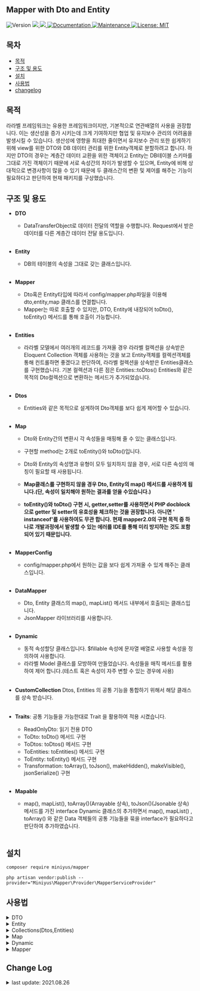## Mapper with Dto and Entity

 <img alt="Version" src="https://img.shields.io/badge/version-2.6.1-blue.svg?cacheSeconds=2592000" />
  <a href="https://php.net" target="_blank">
    <img src="https://img.shields.io/badge/php-%5E7.4.0-blue" />
  </a>
  <a href="https://laravel.com" target="_blank">
    <img src="https://img.shields.io/badge/laravel-7.x-lightgrey" />
  </a>
  <a href="https://github.com/miniyus/tongdocAPI#readme" target="_blank">
    <img alt="Documentation" src="https://img.shields.io/badge/documentation-yes-brightgreen.svg" />
  </a>
  <a href="https://github.com/miniyus/tongdocAPI/graphs/commit-activity" target="_blank">
    <img alt="Maintenance" src="https://img.shields.io/badge/Maintained%3F-yes-green.svg" />
  </a>
  <a href="https://github.com/miniyus/tongdocAPI/blob/master/LICENSE" target="_blank">
    <img alt="License: MIT" src="https://img.shields.io/badge/license-MIT-yellow" />
  </a>

## 목차

- [목적](#목적)
- [구조 및 용도](#구조-및-용도)
- [설치](#설치)
- [사용법](#사용법)
- [changelog](#change-log)

## 목적

라라벨 프레임워크는 유용한 프레임워크이지만, 기본적으로 연관배열의 사용을 권장합니다. 이는 생산성을 증가 시키는데 크게 기여하지만 협업 및 유지보수 관리의 어려움을 발생시킬 수 있습니다. 생산성에 영향을 최대한
줄이면서 유지보수 관리 또한 쉽게하기 위해 view를 위한 DTO와 DB 데이터 관리를 위한 Entity객체로 분할하려고 합니다. 하지만 DTO의 경우는 계층간 데이터 교환을 위한 객체이고 Entity는 DB테이블
스키마를 그대로 가진 객체이기 때문에 서로 속성간의 차이가 발생할 수 있으며, Entity에 비해 상대적으로 변경사항이 많을 수 있기 때문에 두 클래스간의 변환 및 제어를 해주는 기능이 필요하다고 판단하여 현재
패키지를 구상했습니다.

## 구조 및 용도

- **DTO**
    - DataTransferObject로 데이터 전달의 역할을 수행합니다. Request에서 받은 데이터를 다른 계층간 데이터 전달 용도입니다.
      <br><br>

- **Entity**
    - DB의 테이블의 속성을 그대로 갖는 클래스입니다.
      <br><br>

- **Mapper**
    - Dto혹은 Entity타입에 따라서 config/mapper.php파일을 이용해 dto,entity,map 클래스를 연결합니다.
    - Mapper는 따로 호출할 수 있지만, DTO, Entity에 내장되어 toDto(), toEntity() 메서드를 통해 호출이 가능합니다.
      <br><br>

- **Entities**
    - 라라벨 모델에서 여러개의 레코드를 가져올 경우 라라벨 컬렉션을 상속받은 Eloquent Collection 객체를 사용하는 것을 보고 Entity객체를 컬렉션객체를 통해 컨트롤하면 좋겠다고 판단하여,
      라라벨 컬렉션을 상속받은 Entities클래스를 구현했습니다. 기본 컬렉션과 다른 점은 Entities::toDtos() Entities와 같은 목적의 Dto컬렉션으로 변환하는 메서드가 추가되었습니다.
      <br><br>

- **Dtos**
    - Entities와 같은 목적으로 설계하여 Dto객체를 보다 쉽게 제어할 수 있습니다.
      <br><br>

- **Map**
    - Dto와 Entity간의 변환시 각 속성들을 매핑해 줄 수 있는 클래스입니다.
    - 구현할 method는 2개로 toEntity()와 toDto()입니다.<br>
    - Dto와 Entity의 속성명과 유형이 모두 일치하지 않을 경우, 서로 다른 속성의 매칭이 필요할 때 사용됩니다.

    - **Map클래스를 구현하지 않을 경우 Dto, Entity의 map() 메서드를 사용하게 됩니다.(단, 속성이 일치해야 원하는 결과를 얻을 수있습니다.)**
    - **toEntity()와 toDto() 구현 시, getter,setter를 사용하면서 PHP docblock으로 getter 및 setter의 유효성을 체크하는 것을 권장합니다. 아니면 '
      instanceof'를 사용하여도 무관 합니다. 현재 mapper2.0의 구현 목적 중 하나로 개발과정에서 발생할 수 있는 에러를 IDE를 통해 미리 방지하는 것도 포함되어 있기 때문입니다.**
      <br>
      <br>

- **MapperConfig**
    - config/mapper.php에서 원하는 값을 보다 쉽게 가져올 수 있게 해주는 클래스입니다.
      <br>
      <br>
- **DataMapper**
    - Dto, Entity 클래스의 map(), mapList() 메서드 내부에서 호출되는 클래스입니다.
    - JsonMapper 라이브러리를 사용합니다.
      <br>
      <br>
- **Dynamic**
    - 동적 속성할당 클래스입니다. $fillable 속성에 문자열 배열로 사용할 속성을 정의하여 사용합니다.
    - 라라벨 Model 클래스를 모방하여 만들었습니다. 속성들을 매직 메서드를 활용하여 제어 합니다.(테스트 혹은 속성이 자주 변할 수 있는 경우에 사용)
      <br>
      <br>
- **CustomCollection**
  Dtos, Entities 의 공통 기능을 통합하기 위해서 해당 클래스를 상속 받습니다.
  <br>
  <br>
- **Traits**:
  공통 기능들을 가능한대로 Trait 을 활용하여 적용 시켰습니다.
    - ReadOnlyDto: 읽기 전용 DTO
    - ToDto: toDto() 메서드 구현
    - ToDtos: toDtos() 메서드 구현
    - ToEntities: toEntities() 메서드 구현
    - ToEntity: toEntity() 메서드 구현
    - Transformation: toArray(), toJson(), makeHidden(), makeVisible(), jsonSerialize() 구현
      <br>
      <br>
- **Mapable**
    - map(), mapList(), toArray()(Arrayable 상속), toJson()(Jsonable 상속) 메서드를 가진 interface Dynamic 클래스의 추가하면서 map(),
      mapList()
      , toArray() 와 같은 Data 객체들의 공통 기능들을 묶을 interface가 필요하다고 판단하여 추가하였습니다.
      <br><br>

## 설치

```shell
composer require miniyus/mapper

php artisan vendor:publish --provider="Miniyus\Mapper\Provider\MapperServiceProvider"
```

## 사용법

<details>
<summary>DTO</summary>

```php
<?php
// Dto 만들기
use Miniyus\Mapper\Data\Dto;

class DemoDto extends Dto
{
    private int $id;
    private string $name;
    
    /**
     * @return int
     */
    public function getId(): int
    {
        return $this->id;
    }
    
    /**
     * @param int $id
     * @return $this
     */
    public function setId(int $id): DemoDto
    {
        $this->id = $id;
        return $this;
    }
    
    /**
     * @return string
     */
    public function getName(): string
    {
        return $this->name;
    }
    
     /**
     * @param string $name
     * @return $this
     */
    public function setName($name): DemoDto
    {
        $this->name = $name;
        return $this;
    }
}

// 기능 예제

// 1. 인스턴스 생성
// 생성 시 파라미터는 Arrayable, array, object(public 속성만 할당 됨) 유형만 허용
/** @var DemoDto $dto */
$dto = new DemoDto(['id'=>1,'name'=>'abc']);
$dto = DemoDto::newInstance(['id'=>1,'name'=>'abc']);

// 2. map(), mapList() 메서드
// 생성 시 파라미터와 동일하다.
// 두번째 파라미터로 Closure, callable 활용이 가능하다.
$dto->map(['id'=>2,'name'=>'Laravel']);

// 콜백 파라미터 사용법
$dto->map($someArray,function($somArray, DemoDto $dto){
    return $dto->setId($somArray['id']);
});

// Dtos는 라라벨의 Collection 클래스를 상속받은 클래스
// 기본적인 사용법은 라라벨 Collection과 동일하다.
// 두번째 파라미터로 Closure, callable 활용이 가능하다.
/** @var \Miniyus\Mapper\Data\Dtos $dtos */
$dtos = $dto->mapList([DemoDto::newInstance(),DemoDto::newInstance()]);

// 3. Entity 변환
// 파라미터 없으면, config/mapper.php 파일에 매칭해둔 Map 클래스를 통하여 매핑한 Entity 객체를 반환
$dto->toEntity();

// 연결된 Map 클래스가 있으면 Map클래스의 toEntity() 메서드를 통해 매핑
// 연결된 Map 클래스가 없으면 (new DemoEntity())->map($dto) 와 같음
$dto->toEntity(DemoEntity::class);

// 2번째 파라미터 활용
// Map 클래스 지정 매핑
// Map 클래스를 config/mapper.php에 명시하지 않았더라도 매개변수로 넘겨주면 해당 Map클래스를 통해 매핑한다.
$dto->toEntity(DemoEntity::class, DemoMap::class);

// Closure 활용 매핑
$dto->toEntity(DemoEntity::class, function(DemoDto $dto, DemoEntity $entity){
    // getter, setter 매핑 로직
    return $entity;
});

// Closure 활용 매핑 2
$dto->toEntity(DemoEntity::class, function(DemoDto $dto){
    // Mapper는  배열로 반환된 경우도 매핑이 가능하다.
    return [
        'id'=>$dto->getId(),
        'name'=>$dto->getName()
    ];
});

// callable 활용
function exampleCallable($dto, $entity){
// getter, setter 등등... 매핑 로직
    return $entity;
}
$dto->toEntity(DemoEntity::class, 'exampleCallable');

// 4. 기타 변환

// 배열, 파라미터에서 null 허용 여부를 선택할 수 있다.
// true면 null인 속성도 출력, false면 null인 속성 제외 
$dto->toArray();

// json
// toJson 파라미터는 기존 toJson과 동일하게 option 파라미터가 들어간다.
$dto->toJson();

// 속성 숨김, laravel model의 hideAttributes의 makeHidden() 메서드와 사용법은 동일
$dto->makeHidden('name');

// 속성 보이기, laravel model의 hideAttributes의 makeVisible() 메서드와 사용법은 동일
$dto->makeVisible('name');

// 할당 되지 않은 속성 기본 값으로 초기화
$dto->initialize();

```

</details>

<details>
<summary>Entity</summary>

```php
<?php

use Miniyus\Mapper\Data\Entity;

/**
 * Class DemoEntity
 * 
 * @author Yoo Seongmin <miniyu97@iokcom.com>
 */
class DemoEntity extends Entity{
    // 기타 내장 메서드들은 toDto()를 제외하고 크게 다르지 않음
    // 구현하려는 설계 방식에 맞춰 작성
    
    /**
     * Model과 연결을 위해   
     * @return string
     */
    protected function getIdentifier() : string{
        return DemoModel::class;
    }
}

// 대부분의 기능들은 Dto와 동일
$entity = DemoEntity::newInstance();

// 사용법은 toEntity(),toEntities()와 동일하나, 첫번째 파라미터는 Dto를 상속받은 객체만 들어갈 수 있다.
$entity->toDto(DemoDto::class);
$entity->toDtos(DemoDto::class);

// 모델로 변환
$entity->toModel();
// 내부 적으로는 getIdentifier() 메서드의 명시한 모델을 생성하여 모델의 fill() 메서드를 활용한다.
(new DemoModel())->fill($entity->toArray(true));

```

</details>

<details>
<summary>Collections(Dtos,Entities)</summary>

```php
<?php
// 생성시, 파라미터는 array|Collection|Arrayable
$dtos = \Miniyus\Mapper\Data\Dtos::newInstance();
$entities = \Miniyus\Mapper\Data\Entities::newInstance();

// toDtos & toEntities()
// 입력받은 파라미터 클래스로 기존 데이터를 변환하고 Dtos,Entities 객체로 반환
// 사용법은 toDto(), toEntity() 와 같으나, 반환 결과는 Entities, Dtos
// 내부적으로 Mapper 클래스를 사용하기 때문에 두번째 파라미터의 사용법도 동일하다.
$entities->toDtos(DemoDto::class);
$dtos->toEntities(DemoEntity::class);

```

</details>

<details>
<summary>Map</summary>

```php
<?php

use Miniyus\Mapper\Maps\Map;

class DemoMap extends Map
{
    protected function toDto(\Miniyus\Mapper\Data\Entity $entity,\Miniyus\Mapper\Data\Dto $dto)
    {
        // TODO: Implement toDto() method.
        // case 1
        // getter, setter 활용
        if($entity instanceof DemoEntity && $dto instanceof DemoDto){
            // getter & setter
            return $dto;
        }
        
        // case 2
        // Map 클래스 또한 배열 리턴이 가능하다.
        return [
            'id' => $entity->getId();
        ];
    }
    
    protected function toEntity(\Miniyus\Mapper\Data\Dto $dto,\Miniyus\Mapper\Data\Entity $entity)
    {
        // TODO: Implement toEntity() method.
        // case 1
        if($entity instanceof DemoEntity && $dto instanceof DemoDto){
            // getter & setter
            return $entity;
        }
        
        // Map 클래스 또한 배열 리턴이 가능하다.
        return [
            'id' => $dto->getId();
        ];
    }
}
```

- generate:map 명령

```shell
# map 클래스는 php artisan generate:map {name} {--json=} 명령을 통해 생성할 수 있다.
# {name}은 생성할 Map 클래스이름, --json 옵션은 매핑관련 파일이다.
# config/mapper.php에 명시된 Map인 경우, 자동으로 생성해 준다.
# 단, Dto와 Entity객체에서 서로 일치하는 속성만 getter, setter를 만들어 준다.
# --json 옵션에 미리 어떤 항목끼리 매핑할지 정할 수 있다.
# 기타 경로 설정은 config/make_class.php 참조
php artisan generate:map DemoMap --json=DemoMap
```

    - generate:map --json={json filename} 파일 구조

```json
{
  "dto": "매핑하고자 하는 Dto 클래스의 이름(namespace 포함)",
  "entity": "매핑하고자 하는 Entity 클래스의 이름(namespace 포함)",
  "map": {
    "entityPropertyName": "dtoPropertyName"
  }
}
```

</details>

<details>
<summary>Dynamic</summary>

```php
use Miniyus\Mapper\Data\Dynamic;

class DemoDynamic extends Dynamic
{
    /**
     * 해당 속성의 배열 값이 해당 클래스에서 접근 및 제어 가능한 속성이 된다. 
     * @var array|string[] 
     */
    protected array $fillable = [
        'id',
        'name'
    ];
    
    /**
     * @param $data
     * @param callable|Closure|null $callback
     * @return \Miniyus\Mapper\Data\Contracts\Mapable
     */
    public function map($data,$callback = null) : \Miniyus\Mapper\Data\Contracts\Mapable
    {
        // TODO: Implement map() method.
    }
    
    /**
     * @param $data
     * @param callable|Closure|null $callback
     * @return Collection|array
     */
    public function mapList($data,$callback = null)
    {
        // TODO: Implement mapList() method.
    }   
}

// 1. 생성
// 생성자의 파라미터는 array 유형이다.
$demo = new Dynamic(['id'=>1,'name'=>'name']);

// Dynamic 클래스는 매직메서드를 사용하여 속성에 접근할 수 있다.
$demo->id = 1;
$demo->id;

// getter, setter처럼 사용할 수 있다.
$demo->setId(1);
$demo->getId();

// 2. 기타 변환
// Dto, Entity와 동일하게 toArray(), toJson()을 지원한다.
// 추가적으로 Dynamic클래스는 fromJson() 메서드를 사용할 수 있다.
$jsonString = "{\"id\":1,\"name\":\"name\"}";

$demo->fromJson($jsonString);

// fill(), 라라벨 Model의 fill()가 동일하다.(과정은 다르지만, 기능면으로)
$array = ['id'=>1,'name'=>'name'];
$demo->fill($array);

// 3. map(), mapList()
// Dynamic은 Mapable 인터페이스 메서드들을 구현해줘야 한다.
// 간단 예제
public function map($parameters)
{
    // 실제 fill() 메서드는 배열만 받기 때문에 예외 처리가 별도로 필요함.
    return $this->fill($parameters);
}

// mapList의 경우 명시적으로 return type이 정의되어 있지 않기 때문에 type에 주의
public function mapList($parameters)
{
    // collect 활용 예시
    return collect($parameters)->each(function($item){
        return (new static)->map($item);
    });
}
```

</details>

<details>
<summary>Mapper</summary> 

```php
<?php
// Mapper 클래스는 Entity, Dto에 내장되어 사용된다.
// Entity <-> Dto 변환에 특화되어 있기 때문에, 그 외의 용도로 사용할 수 없다.
// 객체 생성
$mapper = \Miniyus\Mapper\Mapper::newInstance();

// 단일 객체 매핑
$mapper->map($sourceObj, $targetClass, $callback);

// 리스트 객체 매핑 | array, Laravel Collection 객체 허용됨
$mapper->mapList($sourceList, $targetClass, $callback);

// 기타 정적 메서드 (제거: v2.6.0)
// \Miniyus\Mapper\Mapper::mappingDto($dto, $entityClassName, $callback);
// \Miniyus\Mapper\Mapper::mappingEntity($entity, $dtoClassName, $callback);


# DataMapper(JsonMapper를 Wrapping)
# JsonMapper에서 지원하지 않는 Type 지원 및 예외처리 로직을 추가했다.
# 배열 -> 객체, 객체 -> 객체 변환을 위한 클래스
// 첫번째 파라미터: 변환 전 데이터
// 두번째 파라미터: 데이터를 할당 받을 객체
// 세번째 파라미터: 콜백 함수
// 콜백 파라미터가 있으면 콜백 함수의 내용을 실행
// 콜백 함수가 없으면, JsonMapper::map() 기능과 동일하다
\Miniyus\Mapper\Data\DataMapper::map($data, $object, $callback);
```

</details>

## Change Log

<details>
<summary>last update: 2021.08.26</summary>

> 2021.08.26
>
> v2.6.1
> 리플렉션 관련 사항 수정
> 이제 getter, setter가 구현되어 있지 않더라도 값을 제어할 수 있음
> DataMapper::map() target class type object
> 기타 타입 관련 주석 수정
> Entity::toArray()의 allowNull 파라미터는 항상 true

> 2021.08.25
>
> v2.6.0
> 현재 REAME의 사용법대로 사용할 경우, 크게 변동되는 부분은 없으며
> 별도로 Mapper 클래스 생성 혹은 정적 메서드로 사용하고 있는 경우는
> 소스코드의 수정이 필요합니다.
>
> CustomCollection 수정
>
>> 기존 toJson() 제거
>>
>> Transformation Trait 사용<br>
> > makeVisible(), makeHidden() 메서드 collection 객체에 맞춰 확장
>
> Mapper 및 MapperInterface 수정<br>
>> mappingDto() 및 mappingEntity() 메서드와 생성자 로직 제거<br>
> > mappingDto(), mappingEntity() 메서드 대신, map(),mapList() 메서드 추가<br>
> > toEntities() 및 toDtos() 메서드 제거<br>
> > mapping 우선순위 변경, 1.메서드 파라미터 > 2.config/mapper 설정
>
> DataMapper 수정<br>
>> map() 메서드 수정, 콜백의 리턴 유형이 배열일 경우도 매핑이 가능

```php
<?php
// 배열 리턴 예시
$dto->map($data,function($data){
    return [
       'property_name'=>$data['key']
    ];
});
```

> Dto, Entity phpdoc 주석, 파라미터 및 리턴 타입 정리
>
> Dynamic, Mapable 클래스의 toArray(),toJson()의 allowNull 관련(v2.5.8) 수정사항 반영
>
> ToDto, ToEntity, ToDtos, ToEntities Trait 수정된 Mapper에 맞춰 수정<br>
> 기존의 메서드들은 Mapper 클래스의 mapping{Dto|Entity} 메서드를 사용하였지만
> 수정사항에 맞게 단일 객체 클래스들은 map() 메서드, 컬렉션 객체 클래스들은 mapList() 메서드를 사용하게 수정

> 2021.08.20<br>
> v2.5.8<br>
> Transformation Trait 수정<br>
> toJson() allowNull 파라미터 제거<br>
> makeHidden(), makeVisible() 작동 방식 변경

```php
<?php
    /**
     * @param int|string $options
     * @return string
     * @version 2.5.8 allowNull 파라미터 제거
     */
    public function toJson($options = JSON_UNESCAPED_UNICODE | JSON_UNESCAPED_SLASHES | JSON_PRETTY_PRINT): string
    {
        return json_encode($this, $options);
    }

    /**
     * makeHidden
     * toArray() 메서드 작동 시, 숨기고 싶은 속성을 정할 수 있다
     * @param string|array|null $hidden
     * @return $this
     * @version 2.5.8 작동 방식 변경
     */
    public function makeHidden(...$hidden): self
    {
        $this->hidden = array_merge(
            $this->hidden, is_array($hidden[0]) ? $hidden[0] : $hidden
        );

        return $this;
    }

    /**
     * toArray() 메서드 작동 시, 숨겼던 속성 항목을 다시 출력 시킬 수 있다.
     * @param string|array|null $visible
     * @return $this
     * @version 2.5.8 작동 방식 변경
     */
    public function makeVisible(...$visible): self
    {
        $this->hidden = array_diff(
            $this->hidden, is_array($visible[0]) ? $visible[0] : $visible
        );
        return $this;
    }
```

> Mapper 수정<br>
> toDto(),toEntity() $callback 파라미터 is_callable, is_string 검사 순서 변경<br>
> 예외 처리 TypeError에서 InvailidArgumentException으로 수정

```php
<?php
    /**
     * mapper에 데이터를 dto형식에 맞게 변환
     * Entity -> Dto
     *
     * @param Entity $entity
     * @param Dto|null $dto
     * @param Closure|callable|string|null $callback
     * @return  Dto  [return description]
     * @throws JsonMapper_Exception
     *  @version 2.5.8 callable 검사와 string 검사 순서 변경
     */
    protected function toDto(Entity $entity, ?Dto $dto, $callback = null): Dto
    {
        if (is_null($entity->toArray())) {
            return $dto;
        }

        if (!is_null($dto) && !is_null($callback)) {
            if (is_callable($callback)) {
                $result = $callback($entity, $dto);
                if (!($dto instanceof Dto) || is_array($result)) {
                    $dto->map($result);
                }
            } else if (class_exists($callback)) {
                /** @var Map $map */
                $map = new $callback;
                if ($map instanceof Map) {
                    $dto = $map->entityToDto($entity, $dto);
                } else {
                    throw new InvalidArgumentException(get_class($map) . ': 콜백 클래스는 Map 클래스를 상속받은 클래스이여야 합니다.');
                }
            } else {
                throw new InvalidArgumentException(get_class($entity) . ': Dto변환 실패 $callback파라미터가 올바르지 않습니다.');
            }
        } else if (!is_null($this->map)) {
            $dto = $this->map->entityToDto($entity, $dto);
        } else if (!is_null($dto)) {
            $dto->map($entity);
        } else {
            throw new InvalidArgumentException(get_class($entity) . ': Dto변환 실패 Dto객체가 null입니다.');
        }

        return $dto;
    }

    /**
     * Dto -> Entity
     * @param Dto $dto
     * @param Entity|null $entity
     * @param Closure|callable|string|null $callback
     * @return Entity
     * @throws JsonMapper_Exception
     * @version 2.5.8 callable 검사와 string 검사 순서 변경
     */
    protected function toEntity(Dto $dto, ?Entity $entity, $callback = null): Entity
    {
        if (is_null($dto->toArray())) {
            return $entity;
        }

        if (!is_null($entity) && !is_null($callback)) {
            if (is_callable($callback)) {
                $result = $callback($dto, $entity);
                if (!($entity instanceof Entity) || is_array($result)) {
                    $entity->map($result);
                }
            } else if (is_string($callback)) {
                /** @var Map $map */
                $map = new $callback;
                $entity = $map->dtoToEntity($dto, $entity);
            }
        } else if (!is_null($this->map)) {
            $entity = $this->map->dtoToEntity($dto, $entity);
        } else if (!is_null($entity)) {
            $entity->map($dto);
        } else {
            throw new InvalidArgumentException(get_class($entity) . ': Entity변환 실패 Entity객체가 null입니다.');
        }

        return $entity;
    }
```

> 2021.08.06<br>
> v2.5.7<br>
> v2.5.6 변경사항 제거

> 2021.08.06<br>
> v2.5.6<br>
> Reflection class를 다루는 Property 클래스의 toArray() 메서드 개선
> 속성이 객체인 경우 Property() 객체를 새로 생성하여 toArray() 메서드를 실행시켜 중첩객체까지 배열로 리턴할 수 있게 개선

```php
/**
 * to array
 *
 * @return array|null
 */
public function toArray(): ?array
{
    $arr = [];
    foreach ($this->properties as $prop) {
        if (method_exists($this->origin, 'get' . Str::studly($prop->getName()))) {
            if ($prop->isInitialized($this->origin)) {
                $arr[$prop->getName()] = $this->origin->{'get' . Str::studly($prop->getName())}();
                // update 2021.08.06 v2.5.6
                if (is_object($arr[$prop->getName()])) {
                    $arr[$prop->getName()] = (new static($arr[$prop->getName()]))->toArray();
                }
            }
        }
  
    return $arr;
}
```

> 2021.08.05<br>
> v2.5.5<br>
> Transformation Trait toArray() 메서드 기본 값 설정<br>
> 기존에는 코드에 강제로 allowNull은 false, 배열 키의 case_style은 snake_case로 고정했었는데 이 부분을 config파일을 통해서 수정할 수 있게 하였습니다.

```php
/** config/mapper.php **/
return [
    'transformation' => [
        /**
         * allow null: boolean(default: false)
         */
        'allow_null' => false,

        /**
         * case style: snake_case or camel_case
         */
        'case_style' => 'snake_case',
    ],
    ...
];

/** Transformation Trait toArray 메서드 일부 */
if (config('mapper.transformation.case_style') == 'camel_case') {
    $attributes = ArrController::camelFromArray($property->toArray());
} else {
    $attributes = ArrController::snakeFromArray($property->toArray());
}

if (is_null($allowNull)) {
    $allowNull = config('mapper.transformation.allow_null');
}
       
if (!$allowNull) {
    $attributes = ArrController::exceptNull($attributes);
}
```

> 2021.07.21<br>
> Utils Property 클래스 기능 추가
> fillDefault()
> getDefaultValue()
>
> Transformation Trait 기능 추가
> initialize()
> 할당되지 않은 속성에 타입 유형에 맞는 기본값으로 초기화 할 수 있습니다.
>

```php
<?php
// initialize 메서드로 할당되지 않은 속성에 타입유형에 맞게 기본값으로 초기화
$demo = DemoEntity::newInstance()->initialize();

```

> 2021.06.17<br>
> 클로저 뿐만 아니라, callable 함수도 적용이 가능합니다.<br>
> 콜백 파라미터에 Map 클래스의 이름(Map::class)을 보내면, config 파일에 명시 하지 않았더라도 Mapping 할 수 있습니다.

```php
<?php
// callable example
class CallableDemo
{
    /**
     * @param Dto $dto
     * @param Entity $entity 
     * @return string
     */
    public function callback(Dto $dto, Entity $entity): string
    {
        $entity->setProperty($dto->getProperty());
        return $entity;
    }
    
    public function example()
    {
        $dto = new DemoDto;
        return $dto->toEntity(DemoEntity::class, [$this, 'callback']);
    }
}

// class name 활용
$dto = new DemoDto;
$dto->toEntity(DemoEntity::class, DemoMap::class);
```

> 2021.05.21<br>
> Map클래스를 구현하지 않더라도 Mapping이 가능합니다.<br>
> 클로저를 이용하여 Mapping 가능<br>

```php
<?php
    // 새로운 사용법
    // 1. map클래스 없이 사용가능
    $entity = new Entity;
    $entity->toDto(Dto::class); // mapping할 Dto클래스 설정
//  $dto = Dto::newInstance($entity); 이 코드와 동일하다
    // 2. 클로저 이용
    // 1번과 마찬가지로 mapping할 Dto클래스를 설정해줘야한다.
    // 클로저의 첫번째 파라미터는 데이터 객체, 두번째 파라미터는 매핑되는 결과 객체
    $dto = $entity->toDto(Dto::class, function($entity,$dto){ 
        // mapping
        return $dto->map($entity);
    });
//  $dto = Dto::newInstance($entity); 이 코드와 동일하다.

    // 1번 방법의 경우 직접 Map()메서드를 사용 하는 것과 크게 다르지 않다.
    // 2번 방법의 경우,map클래스의 기능을 클로저를 통해 수행할 수 있게 된다.
     $dto = $entity->toDto(Dto::class, function($entity,$dto){ 
        $dto->setId($entity->getId());
        return $dto;
    });
```

> 2021.03.22<br>
> 이제 Mapper클래스는 각 데이터 클래스에 내장되었습니다.<br>

```php
<?php
    // entity to dto
    $entity = new Entity;
    $entity->toDto();

     // dto to entity
    $dto = new Dto;
    $dto->toEntity();

    // entities to dtos
    $entities = new Entities;
    $entities->toDtos();

    // dtos to entities
    $dtos = new Dtos;
    $dtos->toEntities();
```

</details>